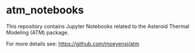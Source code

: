 # atm_notebooks

This repository contains Jupyter Notebooks related to the Asteroid Thermal Modeling (ATM) package. 

For more details see: https://github.com/moeyensj/atm 
